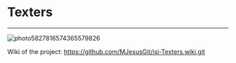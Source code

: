 # Texters
-----------------------
![photo5827816574365579826](https://user-images.githubusercontent.com/72667996/155883541-614b2d8a-1336-42e3-9982-9fe3557d36e1.jpg)

Wiki of the project: https://github.com/MJesusGit/isi-Texters.wiki.git
